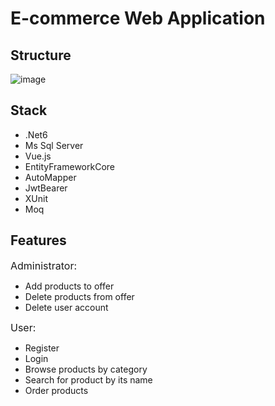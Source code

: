 # E-commerce Web Application



## Structure
![image](https://user-images.githubusercontent.com/109426665/221433758-b45244ce-3ab8-47a8-afd4-830ed8f6765d.png)

## Stack
- .Net6
- Ms Sql Server
- Vue.js
- EntityFrameworkCore
- AutoMapper
- JwtBearer
- XUnit
- Moq

## Features
<font size="3"> Administrator:</font>
- Add products to offer
- Delete products from offer
- Delete user account

<font size="3"> User:</font>
- Register
- Login
- Browse products by category
- Search for product by its name
- Order products
